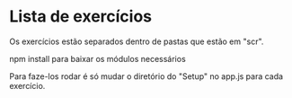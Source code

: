 # Lista de exercícios

Os exercícios estão separados dentro de pastas que estão em "scr". 

npm install para baixar os módulos necessários 

Para faze-los rodar é só mudar o diretório do "Setup" no app.js para cada exercício.

